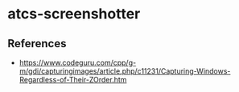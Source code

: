 # atcs-screenshotter

## References

* https://www.codeguru.com/cpp/g-m/gdi/capturingimages/article.php/c11231/Capturing-Windows-Regardless-of-Their-ZOrder.htm
